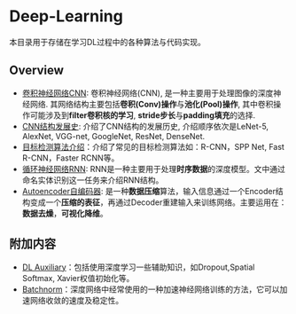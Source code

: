 # Deep-Learning

本目录用于存储在学习DL过程中的各种算法与代码实现。

## Overview

- [卷积神经网络CNN](./cnn.ipynb): 卷积神经网络(CNN), 是一种主要用于处理图像的深度神经网络. 其网络结构主要包括**卷积(Conv)操作**与**池化(Pool)操作**, 其中卷积操作可能涉及到**filter卷积核的学习**, **stride步长**与**padding填充**的选择.
- [CNN结构发展史](./cnn_history.ipynb): 介绍了CNN结构的发展历史, 介绍顺序依次是LeNet-5, AlexNet, VGG-net, GoogleNet, ResNet, DenseNet.
- [目标检测算法介绍](./object_detection.md)：介绍了常见的目标检测算法如：R-CNN，SPP Net, Fast R-CNN，Faster RCNN等。
- [循环神经网络RNN](./rnn.ipynb): RNN是一种主要用于处理**时序数据**的深度模型。文中通过命名实体识别这一任务来介绍RNN结构。
- [Autoencoder自编码器](./autoencoder.ipynb): 是一种**数据压缩**算法，输入信息通过一个Encoder结构变成一个**压缩的表征**，再通过Decoder重建输入来训练网络。主要运用在：**数据去燥**，**可视化降维**。

## 附加内容

- [DL Auxiliary](./dl_auxiliary.ipynb)：包括使用深度学习一些辅助知识，如Dropout,Spatial Softmax, Xavier权值初始化等。
- [Batchnorm](./batch_norm.ipynb)：深度网络中经常使用的一种加速神经网络训练的方法，它可以加速网络收敛的速度及稳定性。
